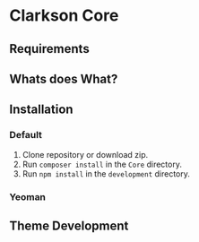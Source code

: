 # Clarkson Core

## Requirements

## Whats does What?

## Installation

### Default
1. Clone repository or download zip.
2. Run `composer install` in the `Core` directory.
3. Run `npm install` in the `development` directory.

### Yeoman

## Theme Development
